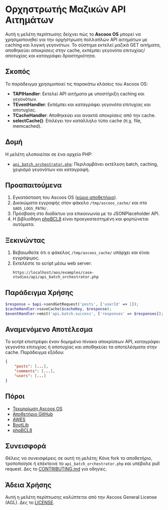 # Ορχηστρωτής Μαζικών API Αιτημάτων

Αυτή η μελέτη περίπτωσης δείχνει πώς το **Ascoos OS** μπορεί να χρησιμοποιηθεί για την ορχήστρωση πολλαπλών API αιτημάτων με caching και λογική γεγονότων. Το σύστημα εκτελεί μαζικά GET αιτήματα, αποθηκεύει αποκρίσεις στην cache, εκπέμπει γεγονότα επιτυχίας/αποτυχίας και καταγράφει δραστηριότητα.

## Σκοπός
Το παράδειγμα χρησιμοποιεί τις παρακάτω κλάσεις του Ascoos OS:
- **TAPIHandler**: Εκτελεί API αιτήματα με υποστήριξη caching και γεγονότων.
- **TEventHandler**: Εκπέμπει και καταγράφει γεγονότα επιτυχίας και αποτυχίας.
- **TCacheHandler**: Αποθηκεύει και ανακτά αποκρίσεις από την cache.
- **selectCache()**: Επιλέγει τον κατάλληλο τύπο cache (π.χ. file, memcached).

## Δομή
Η μελέτη υλοποιείται σε ένα αρχείο PHP:
- [`api_batch_orchestrator.php`](./api_batch_orchestrator.php): Περιλαμβάνει εκτέλεση batch, caching, χειρισμό γεγονότων και καταγραφή.

## Προαπαιτούμενα
1. Εγκατάσταση του Ascoos OS ([κύριο αποθετήριο](https://github.com/ascoos/os)).
2. Δικαιώματα εγγραφής στον φάκελο `/tmp/ascoos_cache/` και στο `$AOS_LOGS_PATH/`.
3. Πρόσβαση στο διαδίκτυο για επικοινωνία με το JSONPlaceholder API.
4. Η βιβλιοθήκη [phpBCL8](https://github.com/ascoos/phpbcl8) είναι προεγκατεστημένη και φορτώνεται αυτόματα.

## Ξεκινώντας
1. Βεβαιωθείτε ότι ο φάκελος `/tmp/ascoos_cache/` υπάρχει και είναι εγγράψιμος.
2. Εκτελέστε το script μέσω web server:
   ```
   https://localhost/aos/examples/case-studies/api/api_batch_orchestrator.php
   ```

## Παράδειγμα Χρήσης
```php
$response = $api->sendGetRequest('posts', ['userId' => 1]);
$cacheHandler->saveCache($cacheKey, $response);
$eventHandler->emit('api.batch.success', ['responses' => $responses]);
```

## Αναμενόμενο Αποτέλεσμα
Το script επιστρέφει έναν δομημένο πίνακα αποκρίσεων API, καταγράφει γεγονότα επιτυχίας ή αποτυχίας και αποθηκεύει τα αποτελέσματα στην cache. Παράδειγμα εξόδου:
```json
{
    "posts": [...],
    "comments": [...],
    "users": [...]
}
```

## Πόροι
- [Τεκμηρίωση Ascoos OS](/docs/)
- [Αποθετήριο GitHub](https://github.com/ascoos/os)
- [AWES](https://awes.ascoos.com)
- [BootLib](https://github.com/ascoos/bootlib)
- [phpBCL8](https://github.com/ascoos/phpbcl8)

## Συνεισφορά
Θέλεις να συνεισφέρεις σε αυτή τη μελέτη; Κάνε fork το αποθετήριο, τροποποίησε ή επέκτεινε το `api_batch_orchestrator.php` και υπέβαλε pull request. Δες το [CONTRIBUTING.md](/CONTRIBUTING.md) για οδηγίες.

## Άδεια Χρήσης
Αυτή η μελέτη περίπτωσης καλύπτεται από την Ascoos General License (AGL). Δες το [LICENSE](/LICENSE.md).
